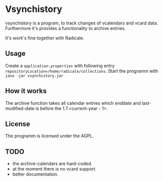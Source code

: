 # Vsynchistory
vsynchistory is a program, to track changes of vcalendars and vcard data.
Furthermore it's provides a functionality to archive entries.

It's work's fine together with Radicale.

## Usage
Create a `application.properties` with following entry
`repositoryLocation=/home/radicale/collections`.
Start the programm with
`java -jar vsynchistory.jar`

## How it works
The archive function takes all calendar entries which enddate and
last-modified-date is before the 1.7.<current-year - 1>.

## License
The programm is licensed under the AGPL.

## TODO
- the archive-calendars are hard-coded.
- at the moment there is no vcard support.
- better documentation.
